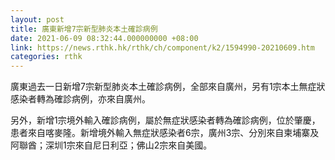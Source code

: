```yaml
---
layout: post
title: 廣東新增7宗新型肺炎本土確診病例
date: 2021-06-09 08:32:44.000000000 +08:00
link: https://news.rthk.hk/rthk/ch/component/k2/1594990-20210609.htm
categories: rthk
---
```


廣東過去一日新增7宗新型肺炎本土確診病例，全部來自廣州，另有1宗本土無症狀感染者轉為確診病例，亦來自廣州。

另外，新增1宗境外輸入確診病例，屬於無症狀感染者轉為確診病例，位於肇慶，患者來自喀麥隆。新增境外輸入無症狀感染者6宗，廣州3宗、分別來自柬埔寨及阿聯酋；深圳1宗來自尼日利亞；佛山2宗來自美國。
